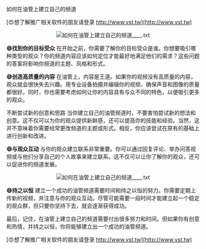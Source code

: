 如何在油管上建立自己的频道

[😍想了解推广相关软件的朋友请登录 http://www.vst.tw](http://www.vst.tw)

 <center><img src="https://vst.tw/MP4/tuiguang/png/2.png" alt="如何在油管上建立自己的频道____.txt"></center>

**😄找到你的目标受众**
在开始之前，你需要了解你的目标受众是谁。你想要吸引哪种类型的观众？你的频道内容应该如何定位才能最好地满足他们的需求？这些问题的答案将影响你频道的主题、风格和形式。

**😄创造高质量的内容**
在油管上，内容是王道。如果你的视频没有高质量的内容，观众就会很快失去兴趣。用专业设备拍摄并编辑你的视频，确保声音和图像的质量都很好。同时，你也需要考虑如何让你的内容具有与众不同的特色，以便吸引更多的观众。

不断尝试新的创意和思路
当你建立自己的油管频道时，不要害怕尝试新的想法和创意。这不仅可以为你的观众提供新鲜感，还可以提高你的技能和经验。当然，这并不意味着你需要经常更改频道的主题或形式。相反，你应该尝试在原有的基础上进行创新和改进。

**😄与观众互动**
与你的观众建立联系非常重要。你可以通过回复评论、举办问答视频或与他们分享自己的个人故事来建立联系。这不仅可以让你了解你的观众，还可以促进你的频道发展。

 <center><img src="https://vst.tw/MP4/tuiguang/png/5.png" alt="如何在油管上建立自己的频道____.txt"></center>

**😄持之以恒**
建立一个成功的油管频道需要时间和持之以恒的努力。你需要定期上传新的视频，并注意与你的观众互动。尽管可能需要一段时间才能建立起一个稳定的观众群，但只要你坚持下去，就会逐渐获得成功。

最后，记住，在油管上建立自己的频道需要付出很多努力和时间。但如果你有创意和热情，并持之以恒，你将能够建立出一个成功的油管频道。

[😍想了解推广相关软件的朋友请登录 http://www.vst.tw](http://www.vst.tw)



